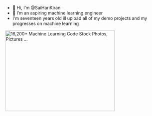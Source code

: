 - 👋 Hi, I’m @SaiHariKiran
- 👀 I’m an aspiring machine learning engineer
- I'm seventeen years old
ill upload all of my demo projects and my progresses on machine learning
<img src="https://media.istockphoto.com/id/995439834/photo/silhouette-of-virtual-human-and-programming-technology.jpg?s=612x612&amp;w=0&amp;k=20&amp;c=wfjrADgD3qO_3-1Bs7oLRkzySvNk3ZEcpR3MimG55hg=" jsaction="VQAsE" class="r48jcc pT0Scc iPVvYb" style="max-width: 612px; height: 259px; margin: 0px; width: 351px;" alt="16,200+ Machine Learning Code Stock Photos, Pictures ..." jsname="kn3ccd">
<!---
SaiHariKiran/SaiHariKiran is a ✨ special ✨ repository because its `README.md` (this file) appears on your GitHub profile.
You can click the Preview link to take a look at your changes.
--->

